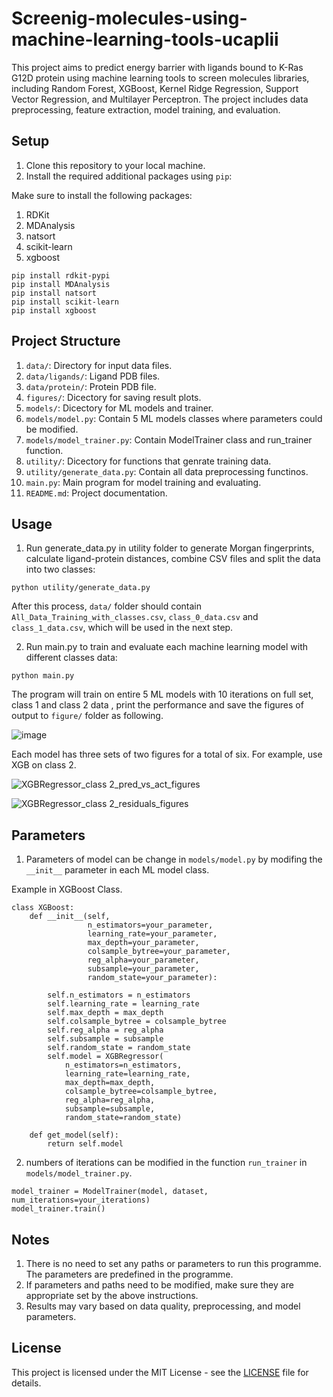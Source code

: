 # Screenig-molecules-using-machine-learning-tools-ucaplii

This project aims  to predict energy barrier with ligands bound to K-Ras G12D protein using machine learning tools to screen molecules libraries, including Random Forest, XGBoost, Kernel Ridge Regression, Support Vector Regression, and Multilayer Perceptron. The project includes data preprocessing, feature extraction, model training, and evaluation.

## Setup

1. Clone this repository to your local machine.
2. Install the required additional packages using `pip`:

Make sure to install the following packages:

1. RDKit
2. MDAnalysis
3. natsort
4. scikit-learn
5. xgboost
```
pip install rdkit-pypi
pip install MDAnalysis
pip install natsort
pip install scikit-learn
pip install xgboost
```


## Project Structure
1. `data/`: Directory for input data files.
2. `data/ligands/`: Ligand PDB files.
3. `data/protein/`: Protein PDB file.
4. `figures/`: Dicectory for saving result plots.
5. `models/`: Dicectory for ML models and trainer.
6. `models/model.py`: Contain 5 ML models classes where parameters could be modified.
7. `models/model_trainer.py`: Contain ModelTrainer class and run_trainer function.
8. `utility/`: Dicectory for functions that genrate training data.
9. `utility/generate_data.py`: Contain all data preprocessing functinos.
10. `main.py`: Main program for model training and evaluating.
11. `README.md`: Project documentation.

## Usage
1. Run generate_data.py in utility folder to generate Morgan fingerprints, calculate ligand-protein distances, combine CSV files and split the data into two classes:
```
python utility/generate_data.py
```
After this process, `data/` folder should contain `All_Data_Training_with_classes.csv`, `class_0_data.csv` and `class_1_data.csv`, which will be used in the next step.

2. Run main.py to train and evaluate each machine learning model with different classes data:
```
python main.py
```
The program will train on entire 5 ML models with 10 iterations on full set, class 1 and class 2 data , print the performance and save the figures of output to `figure/` folder as following.

![image](https://github.com/ucaplii/screening-molecules-libraries-using-machine-learning-tools-ucaplii/assets/114681378/0f58bfd3-d3a7-458a-b2be-cc0eb689496e)

Each model has three sets of two figures for a total of six. For example, use XGB on class 2.

![XGBRegressor_class 2_pred_vs_act_figures](https://github.com/ucaplii/screening-molecules-libraries-using-machine-learning-tools-ucaplii/assets/114681378/c1856c65-1356-4b28-8238-2cd255d30a1f)

![XGBRegressor_class 2_residuals_figures](https://github.com/ucaplii/screening-molecules-libraries-using-machine-learning-tools-ucaplii/assets/114681378/ce40b0eb-5d52-4931-af54-64ea775d7765)


## Parameters 
1. Parameters of model can be change in `models/model.py` by modifing the `__init__` parameter in each ML model class.

Example in XGBoost Class.

```
class XGBoost:
    def __init__(self,
                 n_estimators=your_parameter,
                 learning_rate=your_parameter,
                 max_depth=your_parameter,
                 colsample_bytree=your_parameter,
                 reg_alpha=your_parameter,
                 subsample=your_parameter,
                 random_state=your_parameter):

        self.n_estimators = n_estimators
        self.learning_rate = learning_rate
        self.max_depth = max_depth
        self.colsample_bytree = colsample_bytree
        self.reg_alpha = reg_alpha
        self.subsample = subsample
        self.random_state = random_state
        self.model = XGBRegressor(
            n_estimators=n_estimators,
            learning_rate=learning_rate,
            max_depth=max_depth,
            colsample_bytree=colsample_bytree,
            reg_alpha=reg_alpha,
            subsample=subsample,
            random_state=random_state)

    def get_model(self):
        return self.model
```
2. numbers of iterations can be modified in the function `run_trainer` in `models/model_trainer.py`.
```
model_trainer = ModelTrainer(model, dataset, num_iterations=your_iterations)
model_trainer.train()
```
## Notes

1. There is no need to set any paths or parameters to run this programme. The parameters are predefined in the programme.
2. If parameters and paths need to be modified, make sure they are appropriate set by the above instructions.
3. Results may vary based on data quality, preprocessing, and model parameters.

## License

This project is licensed under the MIT License - see the [LICENSE](LICENSE) file for details.

